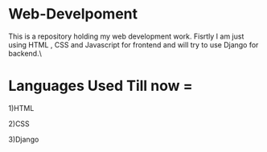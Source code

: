 # Web-Develpoment
This is a repository holding my web development work.
Fisrtly I am just using HTML , CSS and Javascript for frontend and will try to use Django for backend.\
# Languages Used Till now =
1)HTML 

2)CSS

3)Django
